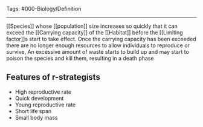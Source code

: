 Tags: #000-Biology/Definition 

---
[[Species]] whose [[population]] size increases so quickly that it can exceed the [[Carrying capacity]] of the [[Habitat]] before the [[Limiting factor]]s start to take effect. Once the carrying capacity has been exceeded there are no longer enough resources to allow individuals to reproduce or survive, An excessive amount of waste starts to build up and may start to poison the species and kill them, resulting in a death phase

## Features of r-strategists
- High reproductive rate
- Quick development
- Young reproductive rate
- Short life span
- Small body mass